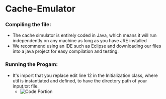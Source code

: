 # Cache-Emulator
### Compiling the file:
* The cache simulator is entirely coded in Java, which means it will run independently on any machine as long as you have JRE installed
* We recommend using an IDE such as Eclipse and downloading our files into a java project for easy compilation and testing. 
### Running the Progam:
* It's import that you replace edit line 12 in the Initialization class, where util is instantiated and defined, to have the directory path of your input.txt file.
  * ![Code Portion](https://i.imgur.com/CSOTnM7.jpg)
